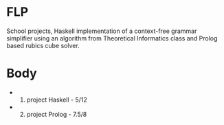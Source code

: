 # FLP
School projects, Haskell implementation of a context-free grammar simplifier using an algorithm from Theoretical Informatics class and Prolog based rubics cube solver.

# Body
- 1. project Haskell - 5/12
- 2. project Prolog - 7.5/8
